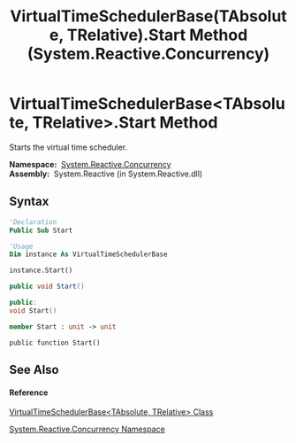 ﻿---
title: VirtualTimeSchedulerBase(TAbsolute, TRelative).Start Method  (System.Reactive.Concurrency)
TOCTitle: Start Method
ms:assetid: M:System.Reactive.Concurrency.VirtualTimeSchedulerBase`2.Start
ms:mtpsurl: https://msdn.microsoft.com/en-us/library/Hh228944(v=VS.103)
ms:contentKeyID: 36068362
ms.date: 06/28/2011
mtps_version: v=VS.103
f1_keywords:
- System.Reactive.Concurrency.VirtualTimeSchedulerBase`2.Start
dev_langs:
- CSharp
- JScript
- VB
- FSharp
- c++
---

# VirtualTimeSchedulerBase\<TAbsolute, TRelative\>.Start Method

Starts the virtual time scheduler.

**Namespace:**  [System.Reactive.Concurrency](hh229042\(v=vs.103\).md)  
**Assembly:**  System.Reactive (in System.Reactive.dll)

## Syntax

``` vb
'Declaration
Public Sub Start
```

``` vb
'Usage
Dim instance As VirtualTimeSchedulerBase

instance.Start()
```

``` csharp
public void Start()
```

``` c++
public:
void Start()
```

``` fsharp
member Start : unit -> unit 
```

``` jscript
public function Start()
```

## See Also

#### Reference

[VirtualTimeSchedulerBase\<TAbsolute, TRelative\> Class](hh229167\(v=vs.103\).md)

[System.Reactive.Concurrency Namespace](hh229042\(v=vs.103\).md)

